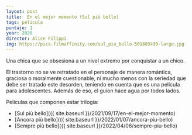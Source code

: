 ```yaml
---
layout: post
title:  En el mejor momento (Sul più bello)
tags: pelicula
puntaje: 1
year: 2020
director: Alice Filippi
img: https://pics.filmaffinity.com/sul_piu_bello-501803430-large.jpg
---
```


Una chica que se obsesiona a un nivel extremo por conquistar a un chico. 

El trastorno no se ve retratado en el personaje de manera romántica, graciosa o moralmente cuestionable, ni mucho menos con la seriedad que debe ser tratado este desorden, teniendo en cuenta que es una película para adolescentes. Además de eso, el guion hace agua por todos lados. 



Películas que componen estar trilogía:

- [Sul più bello]({{ site.baseurl }}/2021/09/17/en-el-mejor-momento)
- [Ancora più bello]({{ site.baseurl }}/2022/01/07/ancora-piu-bello)
- [Sempre più bello]({{ site.baseurl }}/2022/04/06/sempre-piu-bello)

